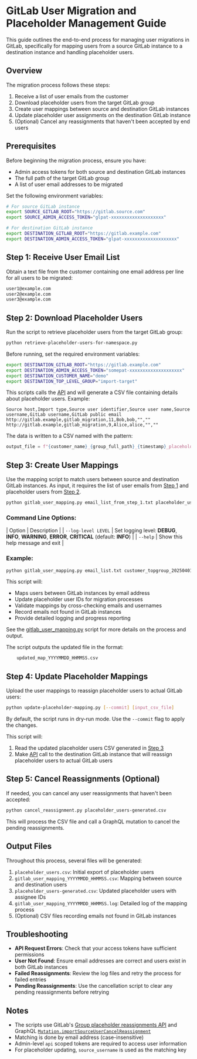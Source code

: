 # GitLab User Migration and Placeholder Management Guide

This guide outlines the end-to-end process for managing user migrations in GitLab, specifically for mapping users from a source GitLab instance to a destination instance and handling placeholder users.

## Overview

The migration process follows these steps:

1. Receive a list of user emails from the customer
2. Download placeholder users from the target GitLab group
3. Create user mappings between source and destination GitLab instances
4. Update placeholder user assignments on the destination GitLab instance
5. (Optional) Cancel any reassignments that haven't been accepted by end users

## Prerequisites

Before beginning the migration process, ensure you have:

- Admin access tokens for both source and destination GitLab instances
- The full path of the target GitLab group
- A list of user email addresses to be migrated

Set the following environment variables:

```bash
# For source GitLab instance
export SOURCE_GITLAB_ROOT="https://gitlab.source.com"
export SOURCE_ADMIN_ACCESS_TOKEN="glpat-xxxxxxxxxxxxxxxxxxxx"

# For destination GitLab instance
export DESTINATION_GITLAB_ROOT="https://gitlab.example.com"
export DESTINATION_ADMIN_ACCESS_TOKEN="glpat-xxxxxxxxxxxxxxxxxxxx"
```

## Step 1: Receive User Email List

Obtain a text file from the customer containing one email address per line for all users to be migrated:

```txt
user1@example.com
user2@example.com
user3@example.com
```

## Step 2: Download Placeholder Users

Run the script to retrieve placeholder users from the target GitLab group:

```bash
python retrieve-placeholder-users-for-namespace.py
```

Before running, set the required environment variables:

```bash
export DESTINATION_GITLAB_ROOT="https://gitlab.example.com"
export DESTINATION_ADMIN_ACCESS_TOKEN="somepat-xxxxxxxxxxxxxxxxxxxx"
export DESTINATION_CUSTOMER_NAME="demo"
export DESTINATION_TOP_LEVEL_GROUP="import-target"
```

This scripts calls the [API](https://docs.gitlab.com/api/group_placeholder_reassignments/#download-the-csv-file) and will generate a CSV file containing details about placeholder users. Example:

```
Source host,Import type,Source user identifier,Source user name,Source username,GitLab username,GitLab public email
http://gitlab.example,gitlab_migration,11,Bob,bob,"",""
http://gitlab.example,gitlab_migration,9,Alice,alice,"",""
```
The data is written to a CSV named with the pattern:

```python
output_file = f"{customer_name}_{group_full_path}_{timestamp}_placeholder_users.csv"  # Name of the output CSV file
```

## Step 3: Create User Mappings

Use the mapping script to match users between source and destination GitLab instances. As input, it requires the list of user emails from [Step 1](#step-1-receive-user-email-list) and placeholder users from [Step 2](#step-2-download-placeholder-users).

```bash
python gitlab_user_mapping.py email_list_from_step_1.txt placeholder_users_from_step_2.csv [OPTIONS]
```

### Command Line Options:

| Option | Description |
|    `--log-level LEVEL` |         Set logging level: **DEBUG**, **INFO**, **WARNING**, **ERROR**, **CRITICAL** (default: **INFO**) |
|    `--help`            |        Show this help message and exit |

### Example:

```bash
python gitlab_user_mapping.py email_list.txt customer_topgroup_20250401081822_placeholder_users.csv --log-level INFO
```

This script will:

- Maps users between GitLab instances by email address
- Update placeholder user IDs for migration processes
- Validate mappings by cross-checking emails and usernames
- Record emails not found in GitLab instances
- Provide detailed logging and progress reporting

See the [gitlab_user_mapping.py](./gitlab_user_mapping.py) script for more details on the process and output.

The script outputs the updated file in the format:

```bash
    updated_map_YYYYMMDD_HHMMSS.csv
```

## Step 4: Update Placeholder Mappings

Upload the user mappings to reassign placeholder users to actual GitLab users:

```bash
python update-placeholder-mapping.py [--commit] [input_csv_file]
```

By default, the script runs in dry-run mode. Use the `--commit` flag to apply the changes.

This script will:

1. Read the updated placeholder users CSV generated in [Step 3](#step-3-create-user-mappings)
2. Make [API](https://docs.gitlab.com/api/group_placeholder_reassignments/#reassign-placeholders) call to the destination GitLab instance that will reassign placeholder users to actual GitLab users

## Step 5: Cancel Reassignments (Optional)

If needed, you can cancel any user reassignments that haven't been accepted:

```bash
python cancel_reassignment.py placeholder_users-generated.csv
```

This will process the CSV file and call a GraphQL mutation to cancel the pending reassignments.

## Output Files

Throughout this process, several files will be generated:

1. `placeholder_users.csv`: Initial export of placeholder users
2. `gitlab_user_mapping_YYYYMMDD_HHMMSS.csv`: Mapping between source and destination users
3. `placeholder_users-generated.csv`: Updated placeholder users with assignee IDs
4. `gitlab_user_mapping_YYYYMMDD_HHMMSS.log`: Detailed log of the mapping process
5. (Optional) CSV files recording emails not found in GitLab instances

## Troubleshooting

- **API Request Errors**: Check that your access tokens have sufficient permissions
- **User Not Found**: Ensure email addresses are correct and users exist in both GitLab instances
- **Failed Reassignments**: Review the log files and retry the process for failed entries
- **Pending Reassignments**: Use the cancellation script to clear any pending reassignments before retrying

## Notes

- The scripts use GitLab's [Group placeholder reassignments API](https://docs.gitlab.com/api/group_placeholder_reassignments/) and GraphQL [`Mutation.importSourceUserCancelReassignment`](https://docs.gitlab.com/api/graphql/reference/#mutationimportsourceusercancelreassignment)
- Matching is done by email address (case-insensitive)
- Admin-level `api` scoped tokens are required to access user information
- For placeholder updating, `source_username` is used as the matching key